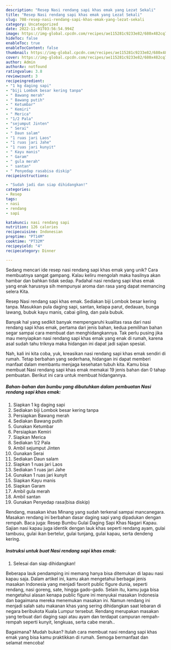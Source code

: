 ```yaml
---
description: "Resep Nasi rendang sapi khas emak yang Lezat Sekali"
title: "Resep Nasi rendang sapi khas emak yang Lezat Sekali"
slug: 708-resep-nasi-rendang-sapi-khas-emak-yang-lezat-sekali
category: Uncategorized
date: 2022-11-01T03:56:54.994Z
image: https://img-global.cpcdn.com/recipes/ae115281c9233e82/680x482cq70/nasi-rendang-sapi-khas-emak-foto-resep-utama.jpg
hideToc: false
enableToc: true
enableTocContent: false
thumbnail: https://img-global.cpcdn.com/recipes/ae115281c9233e82/680x482cq70/nasi-rendang-sapi-khas-emak-foto-resep-utama.jpg
cover: https://img-global.cpcdn.com/recipes/ae115281c9233e82/680x482cq70/nasi-rendang-sapi-khas-emak-foto-resep-utama.jpg
author: Admin
authorAv: notfound
ratingvalue: 3.8
reviewcount: 3
recipeingredient:
- "1 kg daging sapi"
- "biji Lombok besar kering tanpa"
- " Bawang merah"
- " Bawang putih"
- " Ketumbar"
- " Kemiri"
- " Merica"
- "1/2 Pala"
- "sejumput Jinten"
- " Serai"
- " Daun salam"
- "1 ruas jari Laos"
- "1 ruas jari Jahe"
- "1 ruas jari kunyit"
- " Kayu manis"
- " Garam"
- " gula merah"
- " santan"
- " Penyedap rasabisa diskip"
recipeinstructions:

- "Sudah jadi dan siap dihidangkan!"
categories:
- Resep
tags:
- nasi
- rendang
- sapi

katakunci: nasi rendang sapi 
nutrition: 126 calories
recipecuisine: Indonesian
preptime: "PT14M"
cooktime: "PT32M"
recipeyield: "4"
recipecategory: Dinner

---
```





Sedang mencari ide resep nasi rendang sapi khas emak yang unik? Cara membuatnya sangat gampang. Kalau keliru mengolah maka hasilnya akan hambar dan bahkan tidak sedap. Padahal nasi rendang sapi khas emak yang enak harusnya sih mempunyai aroma dan rasa yang dapat memancing selera Kita.





Resep Nasi rendang sapi khas emak. Sediakan biji Lombok besar kering tanpa. Masukkan pula daging sapi, santan, kelapa parut, dedauan, bunga lawang, bubuk kayu manis, cabai giling, dan pala bubuk.

Banyak hal yang sedikit banyak mempengaruhi kualitas rasa dari nasi rendang sapi khas emak, pertama dari jenis bahan, kedua pemilihan bahan segar sampai cara membuat dan menghidangkannya. Tak perlu pusing jika mau menyiapkan nasi rendang sapi khas emak yang enak di rumah, karena asal sudah tahu triknya maka hidangan ini dapat jadi sajian spesial.






Nah, kali ini kita coba, yuk, kreasikan nasi rendang sapi khas emak sendiri di rumah. Tetap berbahan yang sederhana, hidangan ini dapat memberi manfaat dalam membantu menjaga kesehatan tubuh kita. Kamu bisa membuat Nasi rendang sapi khas emak memakai 19 jenis bahan dan 0 tahap pembuatan. Berikut ini cara untuk membuat hidangannya.

<!--inarticleads1-->

##### Bahan-bahan dan bumbu yang dibutuhkan dalam pembuatan Nasi rendang sapi khas emak:

1. Siapkan 1 kg daging sapi
1. Sediakan biji Lombok besar kering tanpa
1. Persiapkan  Bawang merah
1. Sediakan  Bawang putih
1. Gunakan  Ketumbar
1. Persiapkan  Kemiri
1. Siapkan  Merica
1. Sediakan 1/2 Pala
1. Ambil sejumput Jinten
1. Gunakan  Serai
1. Sediakan  Daun salam
1. Siapkan 1 ruas jari Laos
1. Sediakan 1 ruas jari Jahe
1. Gunakan 1 ruas jari kunyit
1. Siapkan  Kayu manis
1. Siapkan  Garam
1. Ambil  gula merah
1. Ambil  santan
1. Gunakan  Penyedap rasa(bisa diskip)


Rendang, masakan khas Minang yang sudah terkenal sampai mancanegara. Masakan rendang ini berbahan dasar daging sapi yang dipadukan dengan rempah. Baca juga: Resep Bumbu Gulai Daging Sapi Khas Nagari Kapau. Sajian nasi kapau juga identik dengan lauk khas seperti rendang ayam, gulai tambusu, gulai ikan bertelur, gulai tunjang, gulai kapau, serta dendeng kering. 

<!--inarticleads2-->

##### Instruksi untuk buat Nasi rendang sapi khas emak:


1. Selesai dan siap dihidangkan!

Beberapa lauk pendamping ini memang hanya bisa ditemukan di lapau nasi kapau saja. Dalam artikel ini, kamu akan mengetahui berbagai jenis masakan Indonesia yang menjadi favorit public figure dunia, seperti rendang, nasi goreng, sate, hingga gado-gado. Selain itu, kamu juga bisa mengetahui alasan kenapa public figure ini menyukai masakan Indonesia dan bagaimana mereka menemukan masakan ini. Namun rendang ini menjadi salah satu makanan khas yang sering dihidangkan saat lebaran di negara beribukota Kuala Lumpur tersebut. Rendang merupakan masakan yang terbuat dari daging sapi atau ayam dan terdapat campuran rempah-rempah seperti kunyit, lengkuas, serta cabe merah.. 

Bagaimana? Mudah bukan? Itulah cara membuat nasi rendang sapi khas emak yang bisa kamu praktikkan di rumah. Semoga bermanfaat dan selamat mencoba!
